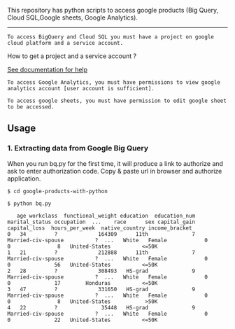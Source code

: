 
This repository has python scripts to access google products (Big Query, Cloud SQL,Google sheets, Google Analytics).
***
```text
To access BigQuery and Cloud SQL you must have a project on google cloud platform and a service account.

```
How to get a project and a service account ?

[See documentation for help](https://cloud.google.com/iam/docs/creating-managing-service-accounts)


```text
To access Google Analytics, you must have permissions to view google analytics account [user account is sufficient]. 
```
```text
To access google sheets, you must have permission to edit google sheet to be accessed. 
```

## Usage
### 1. Extracting data from Google Big Query
When you run bq.py for the first time, it will produce a link to authorize and ask to enter authorization code. Copy & paste url in browser and authorize application.    
```text
$ cd google-products-with-python

$ python bq.py 

   age workclass  functional_weight education  education_num       marital_status occupation  ...    race      sex capital_gain  capital_loss  hours_per_week  native_country income_bracket
0   34         ?             164309      11th              7   Married-civ-spouse          ?  ...   White   Female            0             0               8   United-States          <=50K
1   21         ?             212888      11th              7   Married-civ-spouse          ?  ...   White   Female            0             0              56   United-States          <=50K
2   28         ?             308493   HS-grad              9   Married-civ-spouse          ?  ...   White   Female            0             0              17        Honduras          <=50K
3   47         ?             331650   HS-grad              9   Married-civ-spouse          ?  ...   White   Female            0             0               8   United-States           >50K
4   22         ?              35448   HS-grad              9   Married-civ-spouse          ?  ...   White   Female            0             0              22   United-States          <=50K

```